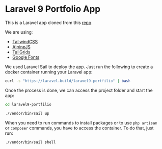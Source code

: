 # Laravel 9 Portfolio App

This is a Laravel app cloned from this [repo](https://github.com/thecodeholic/laravel9-tailwind-portfolio)

We are using:

- [TailwindCSS](https://tailwindcss.com)
- [AlpineJS](https://alpinejs.dev)
- [TailGrids](https://tailgrids.com)
- [Google Fonts](https://fonts.google.com/specimen/Roboto+Mono?query=Roboto+mono)

We used Laravel Sail to deploy the app.
Just run the following to create a docker container running your Laravel app:

```bash
curl -s "https://laravel.build/laravel9-portfilio" | bash
```

Once the process is done, we can access the project folder and start the app:

```bash
cd laravel9-portfilio

./vendor/bin/sail up
```

When you need to run commands to install packages or to use `php artisan` or `composer` commands, you have to access the container. To do that, just run:

```bash
./vendor/bin/sail shell
```
